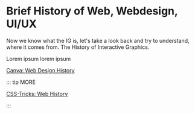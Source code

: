 # Brief History of Web, Webdesign, UI/UX
<DurationSnippet ei="3" />

Now we know what the IG is, let's take a look back and try to understand, where it comes from. The History of Interactive Graphics. 

Lorem ipsum lorem ipsum




[Canva: Web Design History](https://www.canva.com/learn/web-design-history/)


::: tip MORE

[CSS-Tricks: Web History](https://css-tricks.com/category/history/)

::: 



